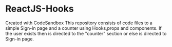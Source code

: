 # ReactJS-Hooks
Created with CodeSandbox
This repository consists of code files to a simple Sign-in page and a counter using Hooks,props and components. If the user exists then is directed to the "counter" section or else is directed to Sign-in page.
